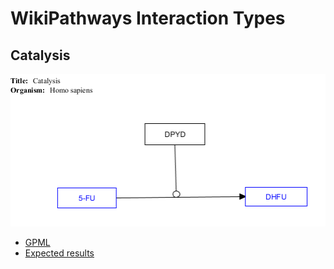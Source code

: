 # WikiPathways Interaction Types

## Catalysis

![Example GPML diagram](FilesGPML/catalysis/Catalysis.png)

* [GPML](FilesGPML/catalysis/Catalysis.gpml)
* [Expected results](FilesGPML/catalysis/Catalysis.props)
